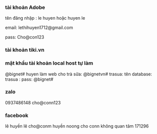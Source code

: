 <h3> tài khoản Adobe </h3>
<p>tên đăng nhập : le huyen hoặc huyen le</p>
<p>email: lethihuyen1712@gmail.com</p>
<p>pass: Cho@con123</p>
<p><pass: phải có 1 kí tự chữ hoa,chữ thường,và số</p>
<h3> tài khoản tiki.vn</h3>

<h3> mật khẩu tài khoản local host tự làm </h3>
@bignet#
huyen làm web cho trà sữa: @bignetvn#
trasua: tên database: trasua : pass: @bignet#
<h3> zalo </h3>
0937486148
cho@conn123
<h3>facebook</h3>
lê huyền lê
cho@conm
huyền noong
cho conn
không quan tâm 
171296

